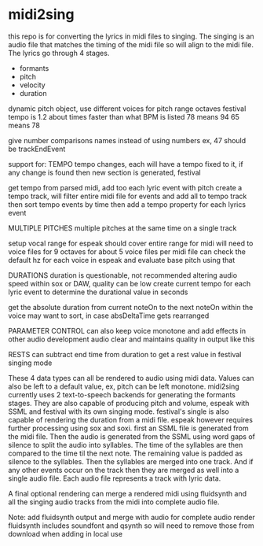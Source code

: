 # midi2sing

this repo is for converting the lyrics in midi files to singing.
The singing is an audio file that matches the timing of the midi file
so will align to the midi file.
The lyrics go through 4 stages.
- formants
- pitch
- velocity
- duration


dynamic pitch object, use different voices for pitch range octaves
festival tempo is 1.2 about times faster than what BPM is listed
78 means 94
65 means 78 

give number comparisons names instead of using numbers
ex, 47 should be trackEndEvent

support for:
TEMPO
tempo changes, each will have a tempo fixed to it, 
if any change is found then new section is generated, festival

get tempo from parsed midi, add too each lyric event with pitch
create a tempo track, will filter entire midi file for events and add all to tempo track
then sort tempo events by time
then add a tempo property for each lyrics event


MULTIPLE PITCHES
multiple pitches at the same time on a single track

setup vocal range for espeak should cover entire range for midi
will need to voice files for 9 octaves for about 5 voice files per midi file
can check the default hz for each voice in espeak and evaluate base pitch using that


DURATIONS
duration is questionable, not recommended altering audio speed within sox or DAW, quality can be low
create current tempo for each lyric event to determine the durational value in seconds


get the absolute duration from current noteOn to the next noteOn within the voice
may want to sort, in case absDeltaTime gets rearranged


PARAMETER CONTROL
can also keep voice monotone and add effects in other audio development
audio clear and maintains quality in output like this


RESTS
can subtract end time from duration to get a rest value in festival singing mode














These 4 data types can all be rendered to audio using midi data.
Values can also be left to a default value, ex, pitch can be left monotone.
midi2sing currently uses 2 text-to-speech backends for generating the formants stages.
They are also capable of producing pitch and volume, 
espeak with SSML and festival with its own singing mode.
festival's single is also capable of rendering the duration from a midi file.
espeak however requires further processing using sox and soxi.
first an SSML file is generated from the midi file.
Then the audio is generated from the SSML
using word gaps of silence to split the audio into syllables.
The time of the syllables are then compared to the time til the next note.
The remaining value is padded as silence to the syllables.
Then the syllables are merged into one track.
And if any other events occur on the track then they are merged as well into a single audio file.
Each audio file represents a track with lyric data.

A final optional rendering can merge a rendered midi using fluidsynth
and all the singing audio tracks from the midi
into complete audio file.

Note:
add fluidsynth output and merge with audio for complete audio render
fluidsynth includes soundfont and qsynth 
so will need to remove those from download when adding in local use



